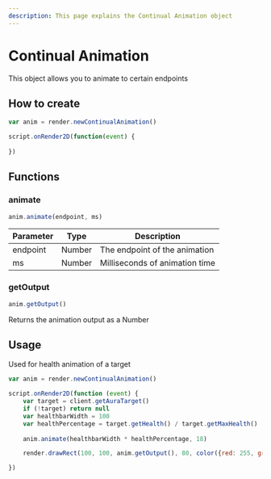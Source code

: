 ```yaml
---
description: This page explains the Continual Animation object
---
```


# Continual Animation

This object allows you to animate to certain endpoints

## How to create

```javascript
var anim = render.newContinualAnimation()

script.onRender2D(function(event) {
    
})
```

## Functions

### animate

```javascript
anim.animate(endpoint, ms)
```

| Parameter | Type   | Description                    |
| --------- | ------ | ------------------------------ |
| endpoint  | Number | The endpoint of the animation  |
| ms        | Number | Milliseconds of animation time |

### getOutput

```javascript
anim.getOutput()
```

Returns the animation output as a Number

## Usage

Used for health animation of a target

```javascript
var anim = render.newContinualAnimation()

script.onRender2D(function (event) {
    var target = client.getAuraTarget()
    if (!target) return null
    var healthbarWidth = 100
    var healthPercentage = target.getHealth() / target.getMaxHealth()
    
    anim.animate(healthbarWidth * healthPercentage, 18)

    render.drawRect(100, 100, anim.getOutput(), 80, color({red: 255, green: 255, blue: 255}))

})
```
